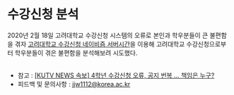# 수강신청 분석
2020년 2월 18일 고려대학교 수강신청 시스템의 오류로 본인과 학우분들이 큰 불편함을 겪자 [고려대학교 수강신청 네이비즘 서버시간](https://time.navyism.com/?host=sugang.korea.ac.kr)을 이용해 고려대학교 수강신청으로부터 학우분들이 겪은 불편함을 분석해보려 시도했다.<br><br>

- 참고 : [[KUTV NEWS 속보] 4학년 수강신청 오류, 공지 번복 … 책임은 누구?](https://www.koreapas.com/bbs/view.php?back=1&id=kutimes&no=10960)
- 피드백 및 문의사항 : jjw1112@korea.ac.kr
